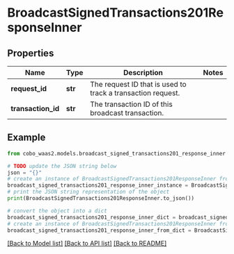 # BroadcastSignedTransactions201ResponseInner


## Properties

Name | Type | Description | Notes
------------ | ------------- | ------------- | -------------
**request_id** | **str** | The request ID that is used to track a transaction request. | 
**transaction_id** | **str** | The transaction ID of this broadcast transaction. | 

## Example

```python
from cobo_waas2.models.broadcast_signed_transactions201_response_inner import BroadcastSignedTransactions201ResponseInner

# TODO update the JSON string below
json = "{}"
# create an instance of BroadcastSignedTransactions201ResponseInner from a JSON string
broadcast_signed_transactions201_response_inner_instance = BroadcastSignedTransactions201ResponseInner.from_json(json)
# print the JSON string representation of the object
print(BroadcastSignedTransactions201ResponseInner.to_json())

# convert the object into a dict
broadcast_signed_transactions201_response_inner_dict = broadcast_signed_transactions201_response_inner_instance.to_dict()
# create an instance of BroadcastSignedTransactions201ResponseInner from a dict
broadcast_signed_transactions201_response_inner_from_dict = BroadcastSignedTransactions201ResponseInner.from_dict(broadcast_signed_transactions201_response_inner_dict)
```
[[Back to Model list]](../README.md#documentation-for-models) [[Back to API list]](../README.md#documentation-for-api-endpoints) [[Back to README]](../README.md)


